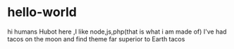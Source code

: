 # hello-world
hi humans
Hubot here ,I like node,js,php(that is what i am made of)
I've had tacos on the moon and find theme far superior to Earth tacos 
